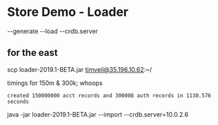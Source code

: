 # Store Demo - Loader

--generate
--load
--crdb.server

## for the east
scp loader-2019.1-BETA.jar timveil@35.196.10.62:~/



timings for 150m & 300k; whoops
```
created 150000000 acct records and 300008 auth records in 1130.576 seconds
```

java -jar loader-2019.1-BETA.jar --import --crdb.server=10.0.2.6

